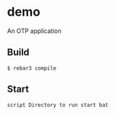 demo
=====

An OTP application

Build
-----

    $ rebar3 compile

Start
-----

	script Directory to run start bat